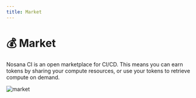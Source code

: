 ```yaml
---
title: Market
---
```


# 💰 Market

Nosana CI is an open marketplace for CI/CD.
This means you can earn tokens by sharing your compute resources,
or use your tokens to retrieve compute on demand.

![market](~@assets/market.png)
